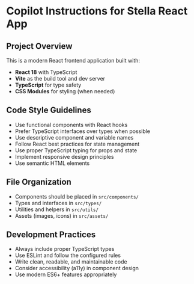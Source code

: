 # Copilot Instructions for Stella React App

<!-- Use this file to provide workspace-specific custom instructions to Copilot. For more details, visit https://code.visualstudio.com/docs/copilot/copilot-customization#_use-a-githubcopilotinstructionsmd-file -->

## Project Overview
This is a modern React frontend application built with:
- **React 18** with TypeScript
- **Vite** as the build tool and dev server
- **TypeScript** for type safety
- **CSS Modules** for styling (when needed)

## Code Style Guidelines
- Use functional components with React hooks
- Prefer TypeScript interfaces over types when possible
- Use descriptive component and variable names
- Follow React best practices for state management
- Use proper TypeScript typing for props and state
- Implement responsive design principles
- Use semantic HTML elements

## File Organization
- Components should be placed in `src/components/`
- Types and interfaces in `src/types/`
- Utilities and helpers in `src/utils/`
- Assets (images, icons) in `src/assets/`

## Development Practices
- Always include proper TypeScript types
- Use ESLint and follow the configured rules
- Write clean, readable, and maintainable code
- Consider accessibility (a11y) in component design
- Use modern ES6+ features appropriately
